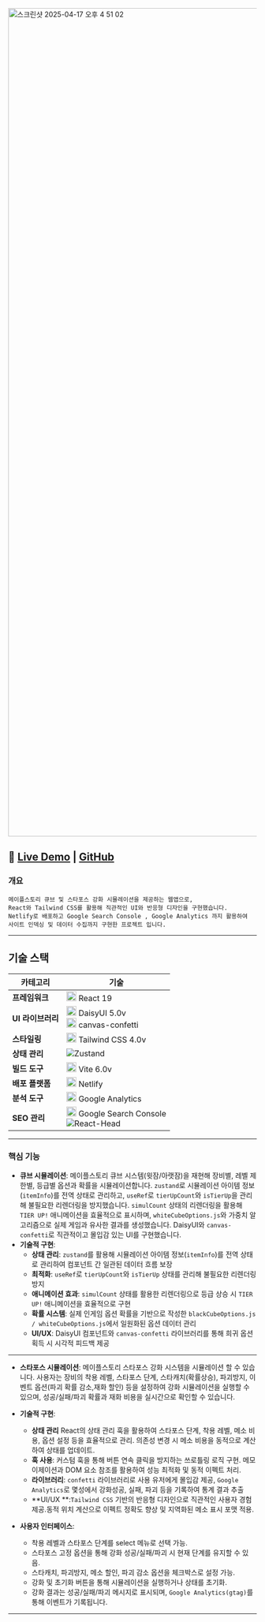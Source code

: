 <img width="1680" alt="스크린샷 2025-04-17 오후 4 51 02" src="https://github.com/user-attachments/assets/cf2751bb-5409-481e-a252-f056b8b15979" />

🔗 **[Live Demo](https://maplesimul.netlify.app/)** | **[GitHub](https://github.com/Oaelan/MapleSimul)**
---

### **개요** 
```
메이플스토리 큐브 및 스타포스 강화 시뮬레이션을 제공하는 웹앱으로,
React와 Tailwind CSS를 활용해 직관적인 UI와 반응형 디자인을 구현했습니다.
Netlify로 배포하고 Google Search Console , Google Analytics 까지 활용하여
사이트 인덱싱 및 데이터 수집까지 구현한 프로젝트 입니다.
```


---



## 기술 스택

| 카테고리          | 기술                                                                 |
|-------------------|----------------------------------------------------------------------|
| **프레임워크**    | <img src="https://cdn.jsdelivr.net/npm/simple-icons@v12/icons/react.svg" width="20" height="20"> React 19 |
| **UI 라이브러리** | <img src="https://cdn.jsdelivr.net/npm/simple-icons@v12/icons/tailwindcss.svg" width="20" height="20"> DaisyUI 5.0v <br> <img src="https://cdn.jsdelivr.net/npm/simple-icons@v12/icons/npm.svg" width="20" height="20"> canvas-confetti |
| **스타일링**      | <img src="https://cdn.jsdelivr.net/npm/simple-icons@v12/icons/tailwindcss.svg" width="20" height="20"> Tailwind CSS 4.0v |
| **상태 관리**     | ![Zustand](https://img.shields.io/badge/Zustand-5.0v-20232A?style=flat&logo=react&logoColor=FFD700) |
| **빌드 도구**     | <img src="https://cdn.jsdelivr.net/npm/simple-icons@v12/icons/vite.svg" width="20" height="20"> Vite 6.0v |
| **배포 플랫폼**   | <img src="https://cdn.jsdelivr.net/npm/simple-icons@v12/icons/netlify.svg" width="20" height="20"> Netlify |
| **분석 도구**     | <img src="https://cdn.jsdelivr.net/npm/simple-icons@v12/icons/googleanalytics.svg" width="20" height="20"> Google Analytics |
| **SEO 관리**      | <img src="https://cdn.jsdelivr.net/npm/simple-icons@v12/icons/googlesearchconsole.svg" width="20" height="20"> Google Search Console <br> ![React-Head](https://img.shields.io/badge/React_Head-SEO-20232A?style=flat&logo=react&logoColor=61DAFB) |

---
### **핵심 기능**
- **큐브 시뮬레이션**:
  메이플스토리 큐브 시스템(윗잠/아랫잠)을 재현해 장비별, 레벨 제한별, 등급별 옵션과 확률을 시뮬레이션합니다. `zustand`로 시뮬레이션 아이템 정보(`itemInfo`)를 전역 상태로 관리하고, `useRef`로 `tierUpCount`와 `isTierUp`을 관리해 불필요한 리렌더링을 방지했습니다. `simulCount` 상태의 리렌더링을 활용해 `TIER UP!` 애니메이션을 효율적으로 표시하며, `whiteCubeOptions.js`와 가중치 알고리즘으로 실제 게임과 유사한 결과를 생성했습니다. DaisyUI와 `canvas-confetti`로 직관적이고 몰입감 있는 UI를 구현했습니다.
- **기술적 구현**:
  - **상태 관리**: `zustand`를 활용해 시뮬레이션 아이템 정보(`itemInfo`)를 전역 상태로 관리하여 컴포넌트 간 일관된 데이터 흐름 보장
  - **최적화**: `useRef`로 `tierUpCount`와 `isTierUp` 상태를 관리해 불필요한 리렌더링 방지
  - **애니메이션 효과**: `simulCount` 상태를 활용한 리렌더링으로 등급 상승 시 `TIER UP!` 애니메이션을 효율적으로 구현
  - **확률 시스템**: 실제 인게임 옵션 확률을 기반으로 작성한 `blackCubeOptions.js / whiteCubeOptions.js`에서 일원화된 옵션 데이터 관리
  - **UI/UX**: DaisyUI 컴포넌트와 `canvas-confetti` 라이브러리를 통해 희귀 옵션 획득 시 시각적 피드백 제공
---

- **스타포스 시뮬레이션**:  메이플스토리 스타포스 강화 시스템을 시뮬레이션 할 수 있습니다. 사용자는 장비의 착용 레벨, 스타포스 단계, 스타캐치(확률상승), 파괴방지, 이벤트 옵션(파괴 확률 감소,재화 할인) 등을 설정하여 강화 시뮬레이션을 실행할 수 있으며, 성공/실패/파괴 확률과 재화 비용을 실시간으로 확인할 수 있습니다. 

- **기술적 구현**:
  - **상태 관리**
React의 상태 관리 훅을 활용하여 스타포스 단계, 착용 레벨, 메소 비용, 옵션 설정 등을 효율적으로 관리. 의존성 변경 시 메소 비용을 동적으로 계산하여 상태를 업데이트.
  -  **훅 사용**: 커스텀 훅을 통해 버튼 연속 클릭을 방지하는 쓰로틀링 로직 구현. 메모이제이션과 DOM 요소 참조를 활용하여 성능 최적화 및 동적 이펙트 처리.
  -  **라이브러리**:  `confetti` 라이브러리로 사용 유저에게 몰입감 제공, `Google Analytics`로 몇성에서 강화성공, 실패, 파괴 등을 기록하여 통계 결과 추출
  -  **UI/UX **:`Tailwind CSS` 기반의 반응형 디자인으로 직관적인 사용자 경험 제공.동적 위치 계산으로 이펙트 정확도 향상 및 지역화된 메소 표시 포맷 적용.
 
- **사용자 인터페이스**:
  - 착용 레벨과 스타포스 단계를 select 메뉴로 선택 가능.
  - 스타포스 고정 옵션을 통해 강화 성공/실패/파괴 시 현재 단계를 유지할 수 있음.
  - 스타캐치, 파괴방지, 메소 할인, 파괴 감소 옵션을 체크박스로 설정 가능.
  - 강화 및 초기화 버튼을 통해 시뮬레이션을 실행하거나 상태를 초기화.
  - 강화 결과는 성공/실패/파괴 메시지로 표시되며,  `Google Analytics(gtag)`를 통해 이벤트가 기록됩니다.
---
